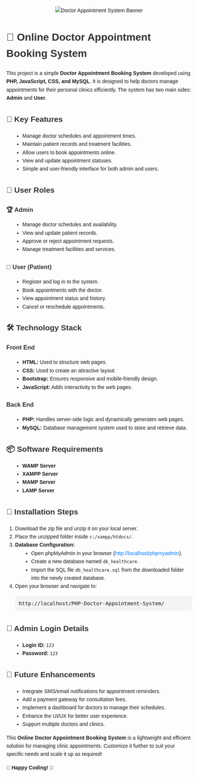 <!DOCTYPE html>
<html lang="en">
<head>
  <meta charset="UTF-8">
  <meta name="viewport" content="width=device-width, initial-scale=1.0">
  <title>Online Doctor Appointment Booking System</title>
  <style>
    body {
      font-family: Arial, sans-serif;
      line-height: 1.6;
      margin: 20px;
    }
    h1, h2, h3 {
      color: #333;
    }
    ul {
      list-style-type: disc;
      margin-left: 20px;
    }
    pre {
      background-color: #f4f4f4;
      padding: 10px;
      border-radius: 5px;
      overflow-x: auto;
    }
    a {
      color: #007BFF;
      text-decoration: none;
    }
    a:hover {
      text-decoration: underline;
    }
    .banner {
      text-align: center;
      margin-bottom: 20px;
    }
    .banner img {
      max-width: 100%;
      height: auto;
    }
  </style>
</head>
<body>

  <div class="banner">
    <img src="link_to_banner_image" alt="Doctor Appointment System Banner">
  </div>

  <h1>🏥 Online Doctor Appointment Booking System</h1>

  <p>This project is a simple <strong>Doctor Appointment Booking System</strong> developed using <strong>PHP, JavaScript, CSS, and MySQL</strong>. It is designed to help doctors manage appointments for their personal clinics efficiently. The system has two main sides: <strong>Admin</strong> and <strong>User</strong>.</p>

  <h2>🎯 Key Features</h2>
  <ul>
    <li>Manage doctor schedules and appointment times.</li>
    <li>Maintain patient records and treatment facilities.</li>
    <li>Allow users to book appointments online.</li>
    <li>View and update appointment statuses.</li>
    <li>Simple and user-friendly interface for both admin and users.</li>
  </ul>

  <h2>👥 User Roles</h2>
  <h3>🏆 Admin</h3>
  <ul>
    <li>Manage doctor schedules and availability.</li>
    <li>View and update patient records.</li>
    <li>Approve or reject appointment requests.</li>
    <li>Manage treatment facilities and services.</li>
  </ul>

  <h3>👤 User (Patient)</h3>
  <ul>
    <li>Register and log in to the system.</li>
    <li>Book appointments with the doctor.</li>
    <li>View appointment status and history.</li>
    <li>Cancel or reschedule appointments.</li>
  </ul>

  <h2>🛠 Technology Stack</h2>
  <h3>Front End</h3>
  <ul>
    <li><strong>HTML:</strong> Used to structure web pages.</li>
    <li><strong>CSS:</strong> Used to create an attractive layout.</li>
    <li><strong>Bootstrap:</strong> Ensures responsive and mobile-friendly design.</li>
    <li><strong>JavaScript:</strong> Adds interactivity to the web pages.</li>
  </ul>

  <h3>Back End</h3>
  <ul>
    <li><strong>PHP:</strong> Handles server-side logic and dynamically generates web pages.</li>
    <li><strong>MySQL:</strong> Database management system used to store and retrieve data.</li>
  </ul>

  <h2>📦 Software Requirements</h2>
  <ul>
    <li><strong>WAMP Server</strong></li>
    <li><strong>XAMPP Server</strong></li>
    <li><strong>MAMP Server</strong></li>
    <li><strong>LAMP Server</strong></li>
  </ul>

  <h2>🚀 Installation Steps</h2>
  <ol>
    <li>Download the zip file and unzip it on your local server.</li>
    <li>Place the unzipped folder inside <code>c:/xampp/htdocs/</code>.</li>
    <li><strong>Database Configuration:</strong>
      <ul>
        <li>Open phpMyAdmin in your browser (<a href="http://localhost/phpmyadmin">http://localhost/phpmyadmin</a>).</li>
        <li>Create a new database named <code>db_healthcare</code>.</li>
        <li>Import the SQL file <code>db_healthcare.sql</code> from the downloaded folder into the newly created database.</li>
      </ul>
    </li>
    <li>Open your browser and navigate to:
      <pre>http://localhost/PHP-Doctor-Appointment-System/</pre>
    </li>
  </ol>

  <h2>🔑 Admin Login Details</h2>
  <ul>
    <li><strong>Login ID:</strong> <code>123</code></li>
    <li><strong>Password:</strong> <code>123</code></li>
  </ul>

  <h2>🌟 Future Enhancements</h2>
  <ul>
    <li>Integrate SMS/email notifications for appointment reminders.</li>
    <li>Add a payment gateway for consultation fees.</li>
    <li>Implement a dashboard for doctors to manage their schedules.</li>
    <li>Enhance the UI/UX for better user experience.</li>
    <li>Support multiple doctors and clinics.</li>
  </ul>

  <p>This <strong>Online Doctor Appointment Booking System</strong> is a lightweight and efficient solution for managing clinic appointments. Customize it further to suit your specific needs and scale it up as required!</p>

  <p>🎉 <strong>Happy Coding!</strong> 🎉</p>

</body>
</html>